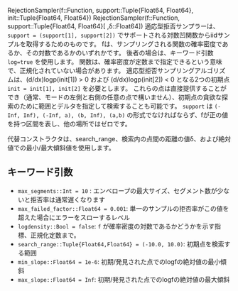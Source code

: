 RejectionSampler(f::Function, support::Tuple{Float64, Float64}, init::Tuple{Float64, Float64})     RejectionSampler(f::Function, support::Tuple{Float64, Float64}[ ,δ::Float64]) 適応型拒否サンプラーは、`support = (support[1], support[2])` でサポートされる対数凹関数からiidサンプルを取得するためのものです。 fは、サンプリングされる関数の確率密度であるか、その対数であるかのいずれかです。 後者の場合は、キーワード引数 `log=true` を使用します。 関数は、確率密度が定数まで指定できるという意味で、正規化されていない場合があります。 適応型拒否サンプリングアルゴリズムは、(d/dx)logp(init[1]) > 0 および (d/dx)logp(init[2]) < 0 となる2つの初期点 `init = init[1], init[2]` を必要とします。 これらの点は直接提供することができ（通常、モードの左側と右側の任意の点で構いません）、初期点の貪欲な探索のために範囲とデルタを指定して検索することも可能です。 `support` は `(-Inf, Inf), (-Inf, a), (b, Inf), (a,b)` の形式でなければならず、fが正の値を持つ区間を表し、他の場所ではゼロです。

代替コンストラクタは、search_range、検索内の点間の距離の値δ、および絶対値での最小/最大傾斜値を使用します。

## キーワード引数

  * `max_segments::Int = 10` : エンベロープの最大サイズ、セグメント数が少ないと拒否率は通常遅くなります
  * `max_failed_factor::Float64 = 0.001`: 単一のサンプルの拒否率がこの値を超えた場合にエラーをスローするレベル
  * `logdensity::Bool = false`: `f` が確率密度の対数であるかどうかを示す指標、正規化定数まで。
  * `search_range::Tuple{Float64,Float64} = (-10.0, 10.0)`: 初期点を検索する範囲
  * `min_slope::Float64 = 1e-6`: 初期/発見された点でのlogfの絶対値の最小傾斜
  * `max_slope::Float64 = Inf`: 初期/発見された点でのlogfの絶対値の最大傾斜
